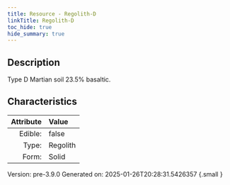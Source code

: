 ```yaml
---
title: Resource - Regolith-D
linkTitle: Regolith-D
toc_hide: true
hide_summary: true
---
```


## Description
 &#10;&#9;&#9;Type D Martian soil 23.5% basaltic.

## Characteristics

| Attribute      | Value |
|--------:|:------|
|Edible:|false|
|Type:|Regolith|
|Form:|Solid|
 



    

Version: pre-3.9.0 Generated on: 2025-01-26T20:28:31.5426357
{.small }
